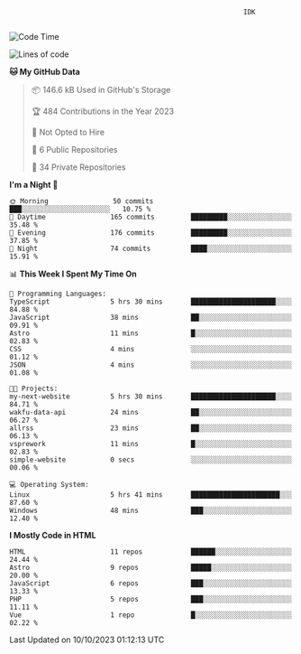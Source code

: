 ```text
                                                          IDK
                                       
```

<!--START_SECTION:waka-->
![Code Time](http://img.shields.io/badge/Code%20Time-65%20hrs%2038%20mins-blue)

![Lines of code](https://img.shields.io/badge/From%20Hello%20World%20I%27ve%20Written-106.3%20thousand%20lines%20of%20code-blue)

**🐱 My GitHub Data** 

> 📦 146.6 kB Used in GitHub's Storage 
 > 
> 🏆 484 Contributions in the Year 2023
 > 
> 🚫 Not Opted to Hire
 > 
> 📜 6 Public Repositories 
 > 
> 🔑 34 Private Repositories 
 > 
**I'm a Night 🦉** 

```text
🌞 Morning                50 commits          ███░░░░░░░░░░░░░░░░░░░░░░   10.75 % 
🌆 Daytime                165 commits         █████████░░░░░░░░░░░░░░░░   35.48 % 
🌃 Evening                176 commits         █████████░░░░░░░░░░░░░░░░   37.85 % 
🌙 Night                  74 commits          ████░░░░░░░░░░░░░░░░░░░░░   15.91 % 
```


📊 **This Week I Spent My Time On** 

```text
💬 Programming Languages: 
TypeScript               5 hrs 30 mins       █████████████████████░░░░   84.88 % 
JavaScript               38 mins             ██░░░░░░░░░░░░░░░░░░░░░░░   09.91 % 
Astro                    11 mins             █░░░░░░░░░░░░░░░░░░░░░░░░   02.83 % 
CSS                      4 mins              ░░░░░░░░░░░░░░░░░░░░░░░░░   01.12 % 
JSON                     4 mins              ░░░░░░░░░░░░░░░░░░░░░░░░░   01.08 % 

🐱‍💻 Projects: 
my-next-website          5 hrs 30 mins       █████████████████████░░░░   84.71 % 
wakfu-data-api           24 mins             ██░░░░░░░░░░░░░░░░░░░░░░░   06.27 % 
allrss                   23 mins             ██░░░░░░░░░░░░░░░░░░░░░░░   06.13 % 
vsprework                11 mins             █░░░░░░░░░░░░░░░░░░░░░░░░   02.83 % 
simple-website           0 secs              ░░░░░░░░░░░░░░░░░░░░░░░░░   00.06 % 

💻 Operating System: 
Linux                    5 hrs 41 mins       ██████████████████████░░░   87.60 % 
Windows                  48 mins             ███░░░░░░░░░░░░░░░░░░░░░░   12.40 % 
```

**I Mostly Code in HTML** 

```text
HTML                     11 repos            ██████░░░░░░░░░░░░░░░░░░░   24.44 % 
Astro                    9 repos             █████░░░░░░░░░░░░░░░░░░░░   20.00 % 
JavaScript               6 repos             ███░░░░░░░░░░░░░░░░░░░░░░   13.33 % 
PHP                      5 repos             ███░░░░░░░░░░░░░░░░░░░░░░   11.11 % 
Vue                      1 repo              █░░░░░░░░░░░░░░░░░░░░░░░░   02.22 % 
```




 Last Updated on 10/10/2023 01:12:13 UTC
<!--END_SECTION:waka-->
